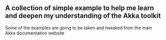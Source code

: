 ## A collection of simple example to help me learn and deepen my understanding of the Akka toolkit

Some of the examples are going to be taken and tweaked from the main Akka documentation website
